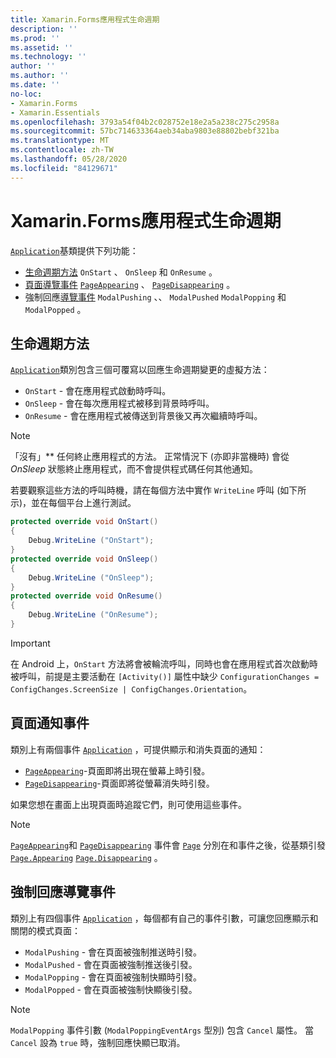```yaml
---
title: Xamarin.Forms應用程式生命週期
description: ''
ms.prod: ''
ms.assetid: ''
ms.technology: ''
author: ''
ms.author: ''
ms.date: ''
no-loc:
- Xamarin.Forms
- Xamarin.Essentials
ms.openlocfilehash: 3793a54f04b2c028752e18e2a5a238c275c2958a
ms.sourcegitcommit: 57bc714633364aeb34aba9803e88802bebf321ba
ms.translationtype: MT
ms.contentlocale: zh-TW
ms.lasthandoff: 05/28/2020
ms.locfileid: "84129671"
---
```

# <a name="xamarinforms-app-lifecycle"></a>Xamarin.Forms應用程式生命週期

[`Application`](xref:Xamarin.Forms.Application)基類提供下列功能：

- [生命週期方法](#Lifecycle_Methods) `OnStart` 、 `OnSleep` 和 `OnResume` 。
- [頁面導覽事件](#page) [`PageAppearing`](xref:Xamarin.Forms.Application.PageAppearing) 、 [`PageDisappearing`](xref:Xamarin.Forms.Application.PageDisappearing) 。
- 強制回應[導覽事件](#modal) `ModalPushing` 、、 `ModalPushed` `ModalPopping` 和 `ModalPopped` 。

<a name="Lifecycle_Methods" />

## <a name="lifecycle-methods"></a>生命週期方法

[`Application`](xref:Xamarin.Forms.Application)類別包含三個可覆寫以回應生命週期變更的虛擬方法：

- `OnStart` - 會在應用程式啟動時呼叫。
- `OnSleep` - 會在每次應用程式被移到背景時呼叫。
- `OnResume` - 會在應用程式被傳送到背景後又再次繼續時呼叫。

> [!NOTE]
> 「沒有」** 任何終止應用程式的方法。 正常情況下 (亦即非當機時) 會從 *OnSleep* 狀態終止應用程式，而不會提供程式碼任何其他通知。

若要觀察這些方法的呼叫時機，請在每個方法中實作 `WriteLine` 呼叫 (如下所示)，並在每個平台上進行測試。

```csharp
protected override void OnStart()
{
    Debug.WriteLine ("OnStart");
}
protected override void OnSleep()
{
    Debug.WriteLine ("OnSleep");
}
protected override void OnResume()
{
    Debug.WriteLine ("OnResume");
}
```

> [!IMPORTANT]
> 在 Android 上，`OnStart` 方法將會被輪流呼叫，同時也會在應用程式首次啟動時被呼叫，前提是主要活動在 `[Activity()]` 屬性中缺少 `ConfigurationChanges = ConfigChanges.ScreenSize | ConfigChanges.Orientation`。

<a name="page" />

## <a name="page-notification-events"></a>頁面通知事件

類別上有兩個事件 [`Application`](xref:Xamarin.Forms.Application) ，可提供顯示和消失頁面的通知：

- [`PageAppearing`](xref:Xamarin.Forms.Application.PageAppearing)-頁面即將出現在螢幕上時引發。
- [`PageDisappearing`](xref:Xamarin.Forms.Application.PageDisappearing)-頁面即將從螢幕消失時引發。

如果您想在畫面上出現頁面時追蹤它們，則可使用這些事件。

> [!NOTE]
> [`PageAppearing`](xref:Xamarin.Forms.Application.PageAppearing)和 [`PageDisappearing`](xref:Xamarin.Forms.Application.PageDisappearing) 事件會 [`Page`](xref:Xamarin.Forms.Page) 分別在和事件之後，從基類引發 [`Page.Appearing`](xref:Xamarin.Forms.Page.Appearing) [`Page.Disappearing`](xref:Xamarin.Forms.Page.Disappearing) 。

<a name="modal" />

## <a name="modal-navigation-events"></a>強制回應導覽事件

類別上有四個事件 [`Application`](xref:Xamarin.Forms.Application) ，每個都有自己的事件引數，可讓您回應顯示和關閉的模式頁面：

- `ModalPushing` - 會在頁面被強制推送時引發。
- `ModalPushed` - 會在頁面被強制推送後引發。
- `ModalPopping` - 會在頁面被強制快顯時引發。
- `ModalPopped` - 會在頁面被強制快顯後引發。

> [!NOTE]
> `ModalPopping` 事件引數 (`ModalPoppingEventArgs` 型別) 包含 `Cancel` 屬性。 當 `Cancel` 設為 `true` 時，強制回應快顯已取消。
